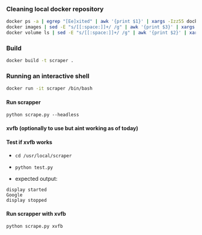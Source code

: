 ### Cleaning local docker repository

```bash
docker ps -a | egrep "[Ee]xited" | awk '{print $1}' | xargs -Izz55 docker rm zz55
docker images | sed -E "s/[[:space:]]+/ /g" | awk '{print $3}' | xargs -Izz55 docker rmi zz55
docker volume ls | sed -E "s/[[:space:]]+/ /g" | awk '{print $2}' | xargs -Izz55 docker volume rm zz55
```

### Build
```bash
docker build -t scraper .
```

### Running an interactive shell
```bash
docker run -it scraper /bin/bash
```
#### Run scrapper
```python scrape.py --headless```

#### xvfb (optionally to use but aint working as of today)

#### Test if xvfb works
* ```cd /usr/local/scraper```
* ```python test.py```  

* expected output:
```
display started
Google
display stopped
```

#### Run scrapper with xvfb
```python scrape.py xvfb``` 

